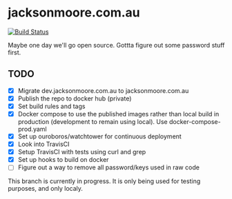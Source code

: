 # jacksonmoore.com.au

[![Build Status](https://travis-ci.com/jmanmini/jacksonmoore.com.au.svg?token=JoZk3BwxhGGsHyNskNSA&branch=master)](https://travis-ci.com/jmanmini/jacksonmoore.com.au)

Maybe one day we'll go open source.
Gottta figure out some password stuff first.

## TODO

- [x] Migrate dev.jacksonmoore.com.au to jacksonmoore.com.au
- [x] Publish the repo to docker hub (private)
- [x] Set build rules and tags
- [x] Docker compose to use the published images rather than local build in production (development to remain using local). Use docker-compose-prod.yaml
- [x] Set up ouroboros/watchtower for continuous deployment
- [x] Look into TravisCI
- [x] Setup TravisCI with tests using curl and grep
- [x] Set up hooks to build on docker
- [ ] Figure out a way to remove all password/keys used in raw code

This branch is currently in progress. It is only being used for testing purposes, and only localy.